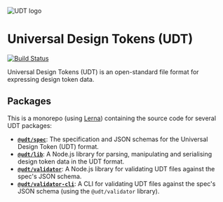 ![UDT logo](http://udt.design/udt-logo.svg)

# Universal Design Tokens (UDT)
[![Build Status](https://travis-ci.org/universal-design-tokens/udt.svg?branch=master)](https://travis-ci.org/universal-design-tokens/udt)

Universal Design Tokens (UDT) is an open-standard file format for expressing design token data.

## Packages
This is a monorepo (using [Lerna](https://lernajs.io/)) containing the source code for several UDT packages:

* [**`@udt/spec`**](./packages/spec): The specification and JSON schemas for the Universal Design Token (UDT) format.
* [**`@udt/lib`**](./packages/lib): A Node.js library for parsing, manipulating and serialising design token data in the UDT format.
* [**`@udt/validator`**](./packages/validator): A Node.js library for validating UDT files against the spec's JSON schema.
* [**`@udt/validator-cli`**](./packages/validator-cli): A CLI for validating UDT files against the spec's JSON schema (using the `@udt/validator` library).
